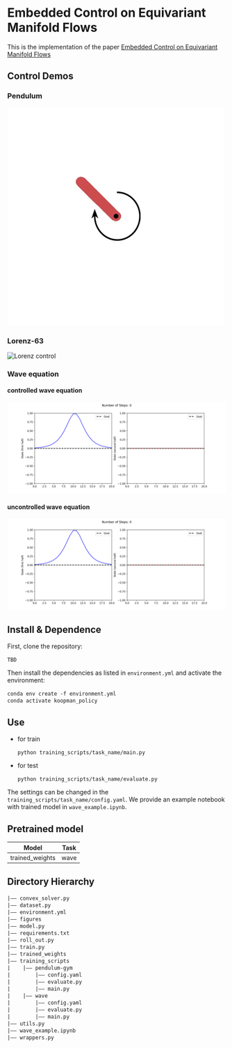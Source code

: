 Embedded Control on Equivariant Manifold Flows
===

This is the implementation of the paper [Embedded Control on Equivariant Manifold Flows](https://arxiv.org/abs/2312.01544)

## Control Demos
### Pendulum 
![Pendulum control](figures/pendulum.gif)
### Lorenz-63
![Lorenz control](figures/lorentz_attractor_keec.gif)
### Wave equation
#### controlled wave equation
![KEEC controlled wave equation](figures/keec_controlled_wave.gif)
#### uncontrolled wave equation
![Uncontrolled wave equation](figures/uncontrolled_wave.gif)

## Install & Dependence
First, clone the repository:
```
TBD
```
Then install the dependencies as listed in ```environment.yml``` and activate the environment: 
```
conda env create -f environment.yml
conda activate koopman_policy
```
## Use
- for train
  ```
  python training_scripts/task_name/main.py
  ```
- for test
  ```
  python training_scripts/task_name/evaluate.py
  ```
The settings can be changed in the ```training_scripts/task_name/config.yaml```. We provide an example notebook with trained model in ```wave_example.ipynb```.
## Pretrained model
| Model | Task |
| ---     | ---   |
| trained_weights | wave |



## Directory Hierarchy
```
|—— convex_solver.py
|—— dataset.py
|—— environment.yml
|—— figures
|—— model.py
|—— requirements.txt
|—— roll_out.py
|—— train.py
|—— trained_weights
|—— training_scripts
|    |—— pendulum-gym
|        |—— config.yaml
|        |—— evaluate.py
|        |—— main.py
|    |—— wave
|        |—— config.yaml
|        |—— evaluate.py
|        |—— main.py
|—— utils.py
|—— wave_example.ipynb
|—— wrappers.py
```
